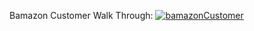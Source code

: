 Bamazon Customer Walk Through:
[![bamazonCustomer](https://user-images.githubusercontent.com/29715117/55272872-e790a100-5299-11e9-82e1-35e8419ecaec.JPG)](https://drive.google.com/file/d/1bXH_YPhMGfKGfy7HQtYrNtDUG4LSXKpn/view)
